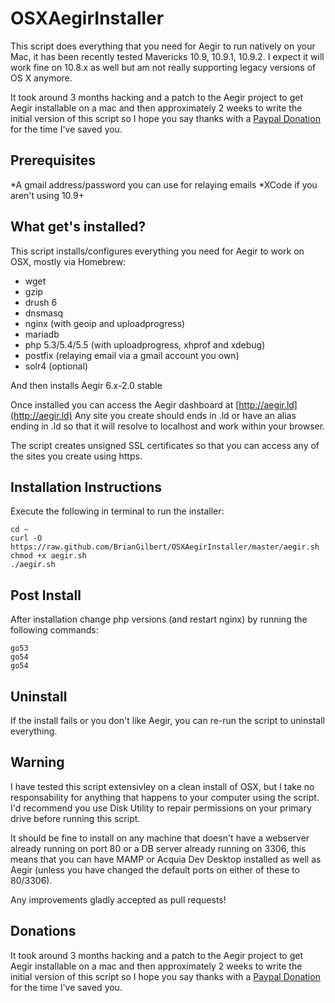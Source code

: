 OSXAegirInstaller
=================

This script does everything that you need for Aegir to run natively on your Mac, it has been recently tested Mavericks 10.9, 10.9.1, 10.9.2. I expect it will work fine on 10.8.x as well but am not really supporting legacy versions of OS X anymore.

It took around 3 months hacking and a patch to the Aegir project to get Aegir installable on a mac and then approximately 2 weeks to write the initial version of this script so I hope you say thanks with a [Paypal Donation](https://www.paypal.com/webscr?cmd=_donations&business=brian@briangilbert.net&item_name=OSXAegir%20Donation&currency_code=AUD) for the time I've saved you.

Prerequisites
-----------------
*A gmail address/password you can use for relaying emails
*XCode if you aren't using 10.9+

What get's installed?
---------------------------
This script installs/configures everything you need for Aegir to work on OSX, mostly via Homebrew:
* wget
* gzip
* drush 6
* dnsmasq
* nginx (with geoip and uploadprogress)
* mariadb
* php 5.3/5.4/5.5 (with uploadprogress, xhprof and xdebug)
* postfix (relaying email via a gmail account you own)
* solr4 (optional)

And then installs Aegir 6.x-2.0 stable

Once installed you can access the Aegir dashboard at [http://aegir.ld](http://aegir.ld)
Any site you create should ends in .ld or have an alias ending in .ld so that it will resolve to localhost and work within your browser.

The script creates unsigned SSL certificates so that you can access any of the sites you create using https.

Installation Instructions
------------------------------
Execute the following in terminal to run the installer:

    cd ~
    curl -O https://raw.github.com/BrianGilbert/OSXAegirInstaller/master/aegir.sh
    chmod +x aegir.sh
    ./aegir.sh

Post Install
---------------
After installation change php versions (and restart nginx) by running the following commands:

    go53
    go54
    go54

Uninstall
-----------
If the install fails or you don't like Aegir, you can re-run the script to uninstall everything.

Warning
-----------
I have tested this script extensivley on a clean install of OSX, but I take no responsability for anything that happens to your computer using the script.
I'd recommend you use Disk Utility to repair permissions on your primary drive before running this script. 

It should be fine to install on any machine that doesn't have a webserver already running on port 80 or a DB server already running on 3306, this means that you can have MAMP or Acquia Dev Desktop installed as well as Aegir (unless you have changed the default ports on either of these to 80/3306).

Any improvements gladly accepted as pull requests!

Donations
-------------
It took around 3 months hacking and a patch to the Aegir project to get Aegir installable on a mac and then approximately 2 weeks to write the initial version of this script so I hope you say thanks with a [Paypal Donation](https://www.paypal.com/webscr?cmd=_donations&business=brian@briangilbert.net&item_name=OSXAegir%20Donation&currency_code=AUD) for the time I've saved you.


